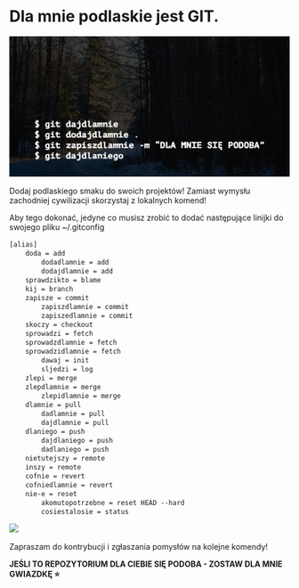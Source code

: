 

# Dla mnie podlaskie jest GIT.

![](assets/podlaskiegit.png)

Dodaj podlaskiego smaku do swoich projektów! Zamiast wymysłu zachodniej cywilizacji skorzystaj z lokalnych komend!

Aby tego dokonać, jedyne co musisz zrobić to dodać następujące linijki do swojego pliku ~/.gitconfig

```
[alias]
	doda = add
        dodadlamnie = add
        dodajdlamnie = add
	sprawdzikto = blame
	kij = branch
	zapisze = commit
        zapiszdlamnie = commit
        zapiszedlamnie = commit
	skoczy = checkout
	sprowadzi = fetch
	sprowadzdlamnie = fetch
	sprowadzidlamnie = fetch
        dawaj = init
      	sljedzi = log
	zlepi = merge
	zlepdlamnie = merge
        zlepidlamnie = merge
	dlamnie = pull
        dadlamnie = pull
        dajdlamnie = pull 
	dlaniego = push
        dajdlaniego = push
        dadlaniego = push
	nietutejszy = remote
	inszy = remote
	cofnie = revert
	cofniedlamnie = revert
	nie-e = reset
        akomutopotrzebne = reset HEAD --hard
      	cosiestalosie = status
```

![](assets/terminal.gif)

Zapraszam do kontrybucji i zgłaszania pomysłów na kolejne komendy! 

**JEŚLI TO REPOZYTORIUM DLA CIEBIE SIĘ PODOBA - ZOSTAW DLA MNIE GWIAZDKĘ ⭐️**
